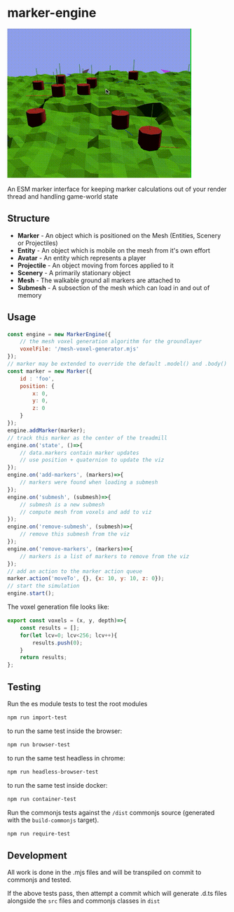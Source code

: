 marker-engine
============================
![markers on layered perlin mesh](https://github.com/khrome/preview-images/blob/master/marker-engine/mesh-attached.gif)

An ESM marker interface for keeping marker calculations out of your render thread and handling game-world state

Structure
---------

- **Marker** - An object which is positioned on the Mesh (Entities, Scenery or Projectiles)
- **Entity** - An object which is mobile on the mesh from it's own effort
- **Avatar** - An entity which represents a player
- **Projectile** - An object moving from forces applied to it
- **Scenery** - A primarily stationary object
- **Mesh** - The walkable ground all markers are attached to
- **Submesh** - A subsection of the mesh which can load in and out of memory

Usage
-----

```javascript
const engine = new MarkerEngine({
    // the mesh voxel generation algorithm for the groundlayer
    voxelFile: '/mesh-voxel-generator.mjs'
});
// marker may be extended to override the default .model() and .body()
const marker = new Marker({
    id : 'foo',
    position: {
        x: 0,
        y: 0,
        z: 0
    }
});
engine.addMarker(marker);
// track this marker as the center of the treadmill
engine.on('state', ()=>{
    // data.markers contain marker updates
    // use position + quaternion to update the viz
});
engine.on('add-markers', (markers)=>{
    // markers were found when loading a submesh
});
engine.on('submesh', (submesh)=>{
    // submesh is a new submesh
    // compute mesh from voxels and add to viz
});
engine.on('remove-submesh', (submesh)=>{
    // remove this submesh from the viz
});
engine.on('remove-markers', (markers)=>{
    // markers is a list of markers to remove from the viz
});
// add an action to the marker action queue
marker.action('moveTo', {}, {x: 10, y: 10, z: 0});
// start the simulation
engine.start();
```

The voxel generation file looks like: 

```js
export const voxels = (x, y, depth)=>{
    const results = [];
    for(let lcv=0; lcv<256; lcv++){
        results.push(0);
    }
    return results;
};
```

Testing
-------

Run the es module tests to test the root modules
```bash
npm run import-test
```
to run the same test inside the browser:

```bash
npm run browser-test
```
to run the same test headless in chrome:
```bash
npm run headless-browser-test
```

to run the same test inside docker:
```bash
npm run container-test
```

Run the commonjs tests against the `/dist` commonjs source (generated with the `build-commonjs` target).
```bash
npm run require-test
```

Development
-----------
All work is done in the .mjs files and will be transpiled on commit to commonjs and tested.

If the above tests pass, then attempt a commit which will generate .d.ts files alongside the `src` files and commonjs classes in `dist`

